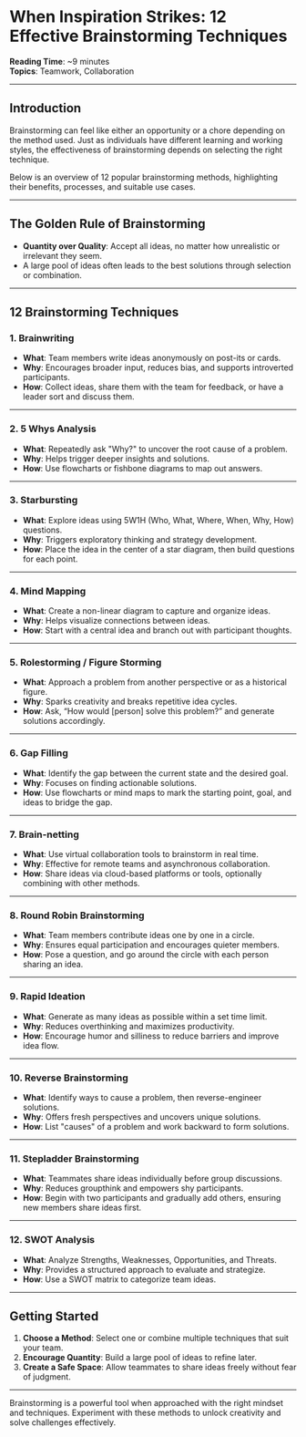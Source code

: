 # When Inspiration Strikes: 12 Effective Brainstorming Techniques

**Reading Time**: ~9 minutes  
**Topics**: Teamwork, Collaboration

---

## Introduction

Brainstorming can feel like either an opportunity or a chore depending on the method used. 
Just as individuals have different learning and working styles, the effectiveness of brainstorming depends on selecting the right technique. 

Below is an overview of 12 popular brainstorming methods, highlighting their benefits, processes, and suitable use cases.

---

## The Golden Rule of Brainstorming

- **Quantity over Quality**: Accept all ideas, no matter how unrealistic or irrelevant they seem.
- A large pool of ideas often leads to the best solutions through selection or combination.

---

## 12 Brainstorming Techniques

### 1. **Brainwriting**
- **What**: Team members write ideas anonymously on post-its or cards.
- **Why**: Encourages broader input, reduces bias, and supports introverted participants.
- **How**: Collect ideas, share them with the team for feedback, or have a leader sort and discuss them.

---

### 2. **5 Whys Analysis**
- **What**: Repeatedly ask "Why?" to uncover the root cause of a problem.
- **Why**: Helps trigger deeper insights and solutions.
- **How**: Use flowcharts or fishbone diagrams to map out answers.

---

### 3. **Starbursting**
- **What**: Explore ideas using 5W1H (Who, What, Where, When, Why, How) questions.
- **Why**: Triggers exploratory thinking and strategy development.
- **How**: Place the idea in the center of a star diagram, then build questions for each point.

---

### 4. **Mind Mapping**
- **What**: Create a non-linear diagram to capture and organize ideas.
- **Why**: Helps visualize connections between ideas.
- **How**: Start with a central idea and branch out with participant thoughts.

---

### 5. **Rolestorming / Figure Storming**
- **What**: Approach a problem from another perspective or as a historical figure.
- **Why**: Sparks creativity and breaks repetitive idea cycles.
- **How**: Ask, “How would [person] solve this problem?” and generate solutions accordingly.

---

### 6. **Gap Filling**
- **What**: Identify the gap between the current state and the desired goal.
- **Why**: Focuses on finding actionable solutions.
- **How**: Use flowcharts or mind maps to mark the starting point, goal, and ideas to bridge the gap.

---

### 7. **Brain-netting**
- **What**: Use virtual collaboration tools to brainstorm in real time.
- **Why**: Effective for remote teams and asynchronous collaboration.
- **How**: Share ideas via cloud-based platforms or tools, optionally combining with other methods.

---

### 8. **Round Robin Brainstorming**
- **What**: Team members contribute ideas one by one in a circle.
- **Why**: Ensures equal participation and encourages quieter members.
- **How**: Pose a question, and go around the circle with each person sharing an idea.

---

### 9. **Rapid Ideation**
- **What**: Generate as many ideas as possible within a set time limit.
- **Why**: Reduces overthinking and maximizes productivity.
- **How**: Encourage humor and silliness to reduce barriers and improve idea flow.

---

### 10. **Reverse Brainstorming**
- **What**: Identify ways to cause a problem, then reverse-engineer solutions.
- **Why**: Offers fresh perspectives and uncovers unique solutions.
- **How**: List "causes" of a problem and work backward to form solutions.

---

### 11. **Stepladder Brainstorming**
- **What**: Teammates share ideas individually before group discussions.
- **Why**: Reduces groupthink and empowers shy participants.
- **How**: Begin with two participants and gradually add others, ensuring new members share ideas first.

---

### 12. **SWOT Analysis**
- **What**: Analyze Strengths, Weaknesses, Opportunities, and Threats.
- **Why**: Provides a structured approach to evaluate and strategize.
- **How**: Use a SWOT matrix to categorize team ideas.

---

## Getting Started

1. **Choose a Method**: Select one or combine multiple techniques that suit your team.
2. **Encourage Quantity**: Build a large pool of ideas to refine later.
3. **Create a Safe Space**: Allow teammates to share ideas freely without fear of judgment.

---

Brainstorming is a powerful tool when approached with the right mindset and techniques. Experiment with these methods to unlock creativity and solve challenges effectively.